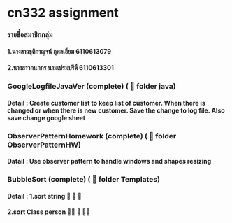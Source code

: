 # cn332 assignment 
### รายชื่อสมาชิกกลุ่ม
#### 1.นางสาวชุติกาญจน์ กุศลเอี่ยม 6110613079
#### 2.นางสาวกนกกร นามเปรมปรีดิ์ 6110613301
### GoogleLogfileJavaVer (complete) ( :file_folder: folder java)
#### Detail : Create customer list to keep list of customer. When there is changed or when there is new customer. Save the change to log file. Also save change google sheet
### ObserverPatternHomework (complete) ( :file_folder: folder ObserverPatternHW)
#### Datail : Use observer pattern to handle windows and shapes resizing
### BubbleSort (complete) ( :file_folder: folder Templates)
#### Detail : 1.sort string :red_circle: :large_blue_diamond: :small_red_triangle:
####          2.sort Class person :scientist: :child: :scientist:

